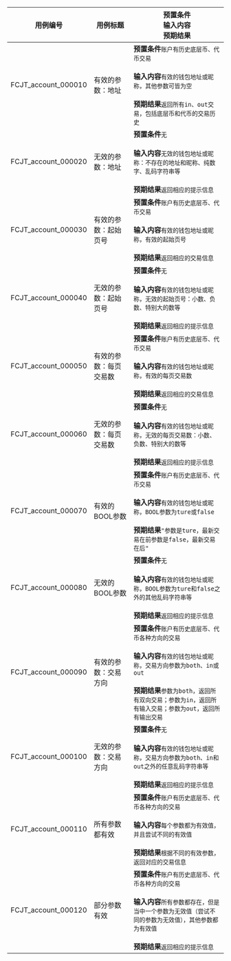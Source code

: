 |用例编号|用例标题|预置条件<br>输入内容<br>预期结果|
|----------------|----------------|----------------|
|<a name="FCJT_account_000010"></a>FCJT_account_000010|有效的参数：地址|**预置条件**`账户有历史底层币、代币交易`<br><br>**输入内容**`有效的钱包地址或昵称，其他参数可皆为空`<br><br>**预期结果**`返回所有in、out交易，包括底层币和代币的交易历史`|
|<a name="FCJT_account_000020"></a>FCJT_account_000020|无效的参数：地址|**预置条件**`无`<br><br>**输入内容**`无效的钱包地址或昵称：不存在的地址和昵称、纯数字、乱码字符串等`<br><br>**预期结果**`返回相应的提示信息`|
|<a name="FCJT_account_000030"></a>FCJT_account_000030|有效的参数：起始页号|**预置条件**`账户有历史底层币、代币交易`<br><br>**输入内容**`有效的钱包地址或昵称，有效的起始页号`<br><br>**预期结果**`返回相应的交易信息`|
|<a name="FCJT_account_000040"></a>FCJT_account_000040|无效的参数：起始页号|**预置条件**`无`<br><br>**输入内容**`有效的钱包地址或昵称，无效的起始页号：小数、负数、特别大的数等`<br><br>**预期结果**`返回相应的提示信息`|
|<a name="FCJT_account_000050"></a>FCJT_account_000050|有效的参数：每页交易数|**预置条件**`账户有历史底层币、代币交易`<br><br>**输入内容**`有效的钱包地址或昵称，有效的每页交易数`<br><br>**预期结果**`返回相应的交易信息`|
|<a name="FCJT_account_000060"></a>FCJT_account_000060|无效的参数：每页交易数|**预置条件**`无`<br><br>**输入内容**`有效的钱包地址或昵称，无效的每页交易数：小数、负数、特别大的数等`<br><br>**预期结果**`返回相应的提示信息`|
|<a name="FCJT_account_000070"></a>FCJT_account_000070|有效的BOOL参数|**预置条件**`账户有历史底层币、代币交易`<br><br>**输入内容**`有效的钱包地址或昵称，BOOL参数为ture或false`<br><br>**预期结果**`"参数是ture，最新交易在前参数是false，最新交易在后"`|
|<a name="FCJT_account_000080"></a>FCJT_account_000080|无效的BOOL参数|**预置条件**`无`<br><br>**输入内容**`有效的钱包地址或昵称，BOOL参数为ture和false之外的其他乱码字符串等`<br><br>**预期结果**`返回相应的提示信息`|
|<a name="FCJT_account_000090"></a>FCJT_account_000090|有效的参数：交易方向|**预置条件**`账户有历史底层币、代币各种方向的交易`<br><br>**输入内容**`有效的钱包地址或昵称，交易方向参数为both、in或out`<br><br>**预期结果**`参数为both，返回所有双向交易；参数为in，返回所有输入交易；参数为out，返回所有输出交易`|
|<a name="FCJT_account_000100"></a>FCJT_account_000100|无效的参数：交易方向|**预置条件**`无`<br><br>**输入内容**`有效的钱包地址或昵称，交易方向参数为both、in和out之外的任意乱码字符串等`<br><br>**预期结果**`返回相应的提示信息`|
|<a name="FCJT_account_000110"></a>FCJT_account_000110|所有参数都有效|**预置条件**`账户有历史底层币、代币各种方向的交易`<br><br>**输入内容**`每个参数都为有效值，并且尝试不同的有效值`<br><br>**预期结果**`根据不同的有效参数，返回对应的交易信息`|
|<a name="FCJT_account_000120"></a>FCJT_account_000120|部分参数有效|**预置条件**`账户有历史底层币、代币各种方向的交易`<br><br>**输入内容**`所有参数都存在，但是当中一个参数为无效值（尝试不同的参数为无效值），其他参数都为有效值`<br><br>**预期结果**`返回相应的提示信息`|
